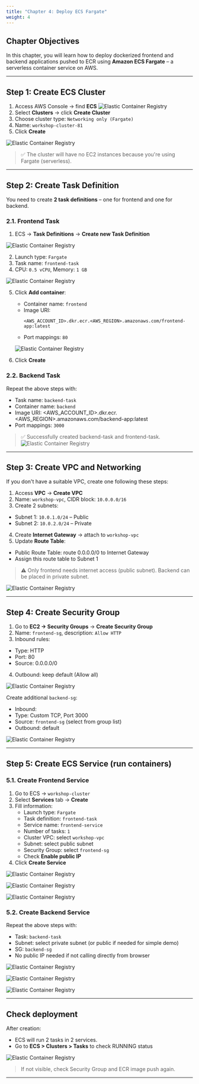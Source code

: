 ```yaml
---
title: "Chapter 4: Deploy ECS Fargate"
weight: 4
---
```


## Chapter Objectives

In this chapter, you will learn how to deploy dockerized frontend and backend applications pushed to ECR using **Amazon ECS Fargate** – a serverless container service on AWS.

---

## Step 1: Create ECS Cluster

1. Access AWS Console → find **ECS**
![Elastic Container Registry](/images/find-ecs.png)
2. Select **Clusters** → click **Create Cluster**
3. Choose cluster type: `Networking only (Fargate)`
4. Name: `workshop-cluster-81`
5. Click **Create**

![Elastic Container Registry](/images/create-ecs-cluster.png)
> ✅ The cluster will have no EC2 instances because you're using Fargate (serverless).

---

## Step 2: Create Task Definition

You need to create **2 task definitions** – one for frontend and one for backend.

### 2.1. Frontend Task

1. ECS → **Task Definitions** → **Create new Task Definition**

![Elastic Container Registry](/images/choose-create-task.png)

2. Launch type: `Fargate`
3. Task name: `frontend-task`
4. CPU: `0.5 vCPU`, Memory: `1 GB`

![Elastic Container Registry](/images/config-task-fe-1.png)

5. Click **Add container**:
   - Container name: `frontend`
   - Image URI:  
     ```
     <AWS_ACCOUNT_ID>.dkr.ecr.<AWS_REGION>.amazonaws.com/frontend-app:latest
     ```
   - Port mappings: `80`

   ![Elastic Container Registry](/images/config-task-fe-2.png)

6. Click **Create**

### 2.2. Backend Task

Repeat the above steps with:

- Task name: `backend-task`
- Container name: `backend`
- Image URI: <AWS_ACCOUNT_ID>.dkr.ecr.<AWS_REGION>.amazonaws.com/backend-app:latest
- Port mappings: `3000`

> ✅ Successfully created backend-task and frontend-task.
![Elastic Container Registry](/images/created-task-fe-be.png)

---

## Step 3: Create VPC and Networking

If you don't have a suitable VPC, create one following these steps:

1. Access **VPC** → **Create VPC**
2. Name: `workshop-vpc`, CIDR block: `10.0.0.0/16`
3. Create 2 subnets:
 - Subnet 1: `10.0.1.0/24` – Public
 - Subnet 2: `10.0.2.0/24` – Private
4. Create **Internet Gateway** → attach to `workshop-vpc`
5. Update **Route Table**:
 - Public Route Table: route 0.0.0.0/0 to Internet Gateway
 - Assign this route table to Subnet 1

> ⚠️ Only frontend needs internet access (public subnet). Backend can be placed in private subnet.

![Elastic Container Registry](/images/vpc.png)

---

## Step 4: Create Security Group

1. Go to **EC2 → Security Groups** → **Create Security Group**
2. Name: `frontend-sg`, description: `Allow HTTP`
3. Inbound rules:
 - Type: HTTP
 - Port: 80
 - Source: 0.0.0.0/0
4. Outbound: keep default (Allow all)

![Elastic Container Registry](/images/frontend-sg.png)

Create additional `backend-sg`:
- Inbound:
- Type: Custom TCP, Port 3000
- Source: `frontend-sg` (select from group list)
- Outbound: default

![Elastic Container Registry](/images/backend-sg.png)

---

## Step 5: Create ECS Service (run containers)

### 5.1. Create Frontend Service

1. Go to ECS → `workshop-cluster`
2. Select **Services** tab → **Create**
3. Fill information:
   - Launch type: `Fargate`
   - Task definition: `frontend-task`
   - Service name: `frontend-service`
   - Number of tasks: `1`
   - Cluster VPC: select `workshop-vpc`
   - Subnet: select public subnet
   - Security Group: select `frontend-sg`
   - Check **Enable public IP**
4. Click **Create Service**

![Elastic Container Registry](/images/fe-service-detail.png)

![Elastic Container Registry](/images/fe-service-networking.png)

![Elastic Container Registry](/images/create-fe-service-success.png)

### 5.2. Create Backend Service

Repeat the above steps with:

- Task: `backend-task`
- Subnet: select private subnet (or public if needed for simple demo)
- SG: `backend-sg`
- No public IP needed if not calling directly from browser

![Elastic Container Registry](/images/be-service-detail.png)

![Elastic Container Registry](/images/be-service-networking.png)

![Elastic Container Registry](/images/create-be-service-success.png)

---

## Check deployment

After creation:

- ECS will run 2 tasks in 2 services.
- Go to **ECS > Clusters > Tasks** to check RUNNING status

![Elastic Container Registry](/images/review-fe-service.png)

> If not visible, check Security Group and ECR image push again.

---
